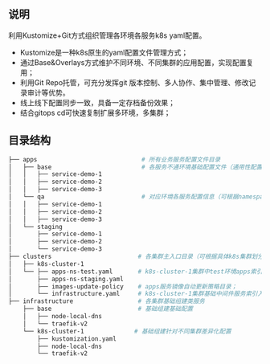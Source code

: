 ## 说明

利用Kustomize+Git方式组织管理各环境各服务k8s yaml配置。

- Kustomize是一种k8s原生的yaml配置文件管理方式；
- 通过Base&Overlays方式维护不同环境、不同集群的应用配置，实现配置复用；
- 利用Git Repo托管，可充分发挥git 版本控制、多人协作、集中管理、修改记录审计等优势。
- 线上线下配置同步一致，具备一定存档备份效果；
- 结合gitops cd可快速复制扩展多环境，多集群；


## 目录结构
```sh
├── apps                             # 所有业务服务配置文件目录
│   ├── base                         # 各服务不通环境基础配置文件（通用性配置）
│   │   ├── service-demo-1
│   │   ├── service-demo-2
│   │   ├── service-demo-3
│   └── qa                           # 对应环境各服务配置信息（可根据namespace划分）
│   │   ├── service-demo-1
│   │   ├── service-demo-2
│   │   ├── service-demo-3
│   └── staging
│       ├── service-demo-1
│       ├── service-demo-2
│       └── service-demo-3
├── clusters                        # 各集群主入口目录（可根据具体k8s集群划分）
│   ├── k8s-cluster-1
│   └── ├── apps-ns-test.yaml       # k8s-cluster-1集群中test环境apps索引入口文件；
│       ├── apps-ns-staging.yaml
│       ├── images-update-policy    # apps服务镜像自动更新策略目录；
│       └── infrastructure.yaml     # k8s-cluster-1集群基础中间件服务索引入口文件；
├── infrastructure                  # 各集群基础组建类服务
    ├── base                        # 基础组建基础配置
    │   ├── node-local-dns
    │   └── traefik-v2
    └── k8s-cluster-1              # 基础组建针对不同集群差异化配置
        ├── kustomization.yaml
        ├── node-local-dns
        └── traefik-v2
```
